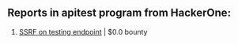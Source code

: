 ## Reports in apitest program from HackerOne:
1. [SSRF on testing endpoint](https://hackerone.com/reports/128685) | $0.0 bounty